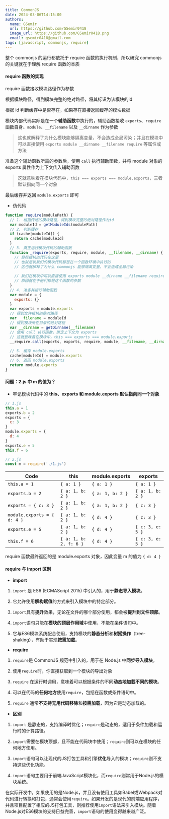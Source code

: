 ```yaml
---
title: CommonJS
date: 2024-03-06T14:15:00
authors:
  name: GSemir
  url: https://github.com/GSemir0418
  image_url: https://github.com/GSemir0418.png
  email: gsemir0418@gmail.com
tags: [javascript, commonjs, require]
---
```


整个 commonjs 的运行都依托于 require 函数的执行机制，所以研究 commonjs 的关键就在于理解 require 函数的本质

#### require 函数的实现

require 函数接收模块路径作为参数

根据模块路径，得到模块完整的绝对路径，将其标识为该模块的id

根据 id 判断缓存中是否存在，如果存在直接返回缓存的模块数据

模块内部代码实际是在一个**辅助函数**中执行的，辅助函数接收 `exports`、`require`函数自身、`module`、`__filename` 以及 `__dirname` 作为参数

> 这也就解释了为什么模块能够隔离变量，不会造成全局污染；并且在模块中可以直接使用 `exports module __dirname __filename require` 等属性或方法

准备这个辅助函数所需的参数后，使用 `call` 执行辅助函数，并将 module 对象的 exports 属性作为上下文传入辅助函数

> 这就意味着在模块代码中，`this === exports === module.exports`，三者默认指向同一个对象

最后缓存并返回 `module.exports` 即可

- 伪代码

```js
function require(modulePath) {
  // 1. 根据传递的模块路径，得到模块完整的绝对路径作为id
  var moduleId = getModuleIds(modulePath)
  // 2. 判断缓存
  if (cache[moduleId]) {
    return cache[moduleId]
  }
  // 3. 真正运行模块代码的辅助函数
  function _require(exports, require, module, __filename, __dirname) {
    // 目标模块的代码在这里
    // 也就是说我们的模块代码都是在一个函数环境中执行的
    // 这也就解释了为什么 commonjs 能够隔离变量，不会造成全局污染
    
    // 我们在模块中可以直接使用 exports module __dirname __filename require 等属性或方法
    // 原因就在于他们都是这个函数的参数
  }
  // 4. 准备并运行辅助函数
  var module = {
    exports: {}
  }
  var exports = module.exports
  // 得到文件模块的绝对路径
  var __filename = moduleId
  // 得到模块所在目录的绝对路径
  var __dirname = getDirname(__filename)
  // 使用 call 执行函数，绑定上下文为 exports
  // 这就意味着在模块中，this === exports === module.exports
  __require.call(exports, exports, require, module, __filename, __dirname)
  
  // 5. 缓存 module.exports
  cache[moduleId] = module.exports
  // 6. 返回 module.exports
  return module.exports
}
```

#### 问题：2.js 中 m 的值为？

- 牢记模块代码中的 **this、exports 和 module.exports 默认指向同一个对象**

```js
// 1.js
this.a = 1
exports.b = 2
exports = {
  c: 3
}
module.exports = {
  d: 4
}
exports.e = 5
this.f = 6

// 2.js
const m = require('./1.js')
```

| Code                        | this                   | module.exports   | exports          |
| --------------------------- | ---------------------- | ---------------- | ---------------- |
| `this.a = 1`                | `{ a: 1 }`             | `{ a: 1 }`       | `{ a: 1 }`       |
| `exports.b = 2`             | `{ a: 1, b: 2 }`       | `{ a: 1, b: 2 }` | `{ a: 1, b: 2 }` |
| `exports = { c: 3 }`        | `{ a: 1, b: 2 }`       | `{ a: 1, b: 2 }` | `{ c: 3 }`       |
| `module.exports = { d: 4 }` | `{ a: 1, b: 2 }`       | `{ d: 4 }`       | `{ c: 3 }`       |
| `exports.e = 5`             | `{ a: 1, b: 2 }`       | `{ d: 4 }`       | `{ c: 3, e: 5 }` |
| `this.f = 6`                | `{ a: 1, b: 2, f: 6 }` | `{ d: 4 }`       | `{ c: 3, e: 5 }` |

require 函数最终返回的是 module.exports 对象，因此变量 m 的值为 `{ d: 4 }`

#### require 与 import 区别

- **import**

1. `import` 是 ES6 (ECMAScript 2015) 中引入的，用于**静态导入模块**。

2. 它允许使用**解构赋值**的方式来引入模块中的特定部分。

3. `import`具有**提升**效果，无论在文件的哪个部分使用，都会被**提升到文件顶部**。

4. `import`语句只能在**模块的顶层作用域**中使用，不能在条件语句中。

5. 它与ES6模块系统配合使用，支持模块的**静态分析**和**树摇操作**（tree-shaking），有助于实现**按需加载**。

- **require**

1. `require`是 CommonJS 规范中引入的，用于在 Node.js 中**同步导入模块**。

2. 使用`require`时，你直接获取到一个模块的导出对象

3. `require` 在运行时调用，意味着可以根据条件的不同**动态地加载不同的模块**。

4. 可以在代码的**任何地方**使用`require`，包括在函数或条件语句中。

5. `require` 通常**不支持无用代码移除**和**按需加载**，因为它是动态加载的。

- **区别**

1. `import` 是静态的，支持编译时优化；`require`是动态的，适用于条件加载和运行时的计算路径。

2. `import`需要在模块顶部，且不能在代码块中使用；`require`则可以在模块的任何地方使用。

3. `import`语句可以让现代的JS打包工具和引擎**优化**导入的模块；`require`则不支持这些优化功能。

4. `import`语句主要用于前端JavaScript模块化，而`require`则常用于Node.js的模块系统。

在实际开发中，如果使用的是Node.js，并且没有使用工具如Babel或Webpack对代码进行转换和打包，通常会使用`require`。如果开发的是现代的前端应用程序，并且项目配置了相应的JS打包工具，则推荐使用`import`语法来引入模块。随着Node.js对ES6模块的支持日益完善，`import`语句的使用变得越来越广泛。
